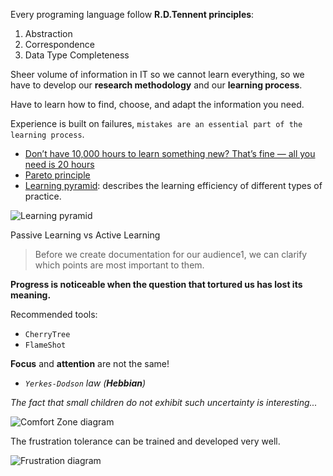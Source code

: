 Every programing language follow **R.D.Tennent principles**:

1. Abstraction
2. Correspondence
3. Data Type Completeness

Sheer volume of information in IT so we cannot learn everything, so we have to develop our **research methodology** and our **learning process**.

Have to learn how to find, choose, and adapt the information you need.

Experience is built on failures, `mistakes are an essential part of the learning process`.

- [Don’t have 10,000 hours to learn something new? That’s fine — all you need is 20 hours](https://ideas.ted.com/dont-have-10000-hours-to-learn-something-new-thats-fine-all-you-need-is-20-hours/)
- [Pareto principle](https://en.wikipedia.org/wiki/Pareto_principle)
- [Learning pyramid](https://en.wikipedia.org/wiki/Learning_pyramid): describes the learning efficiency of different types of practice.

![Learning pyramid](https://upload.wikimedia.org/wikipedia/commons/thumb/3/3d/Edgar_Dale%27s_cone_of_learning.png/400px-Edgar_Dale%27s_cone_of_learning.png)

Passive Learning vs Active Learning

> Before we create documentation for our audience1, we can clarify which points are most important to them.

**Progress is noticeable when the question that tortured us has lost its meaning.**

Recommended tools:
- `CherryTree`
- `FlameShot`

**Focus** and **attention** are not the same!

- _`Yerkes-Dodson` law (**Hebbian**)_

_The fact that small children do not exhibit such uncertainty is interesting..._

![Comfort Zone diagram](https://61e52e31e3c241abc13c.b-cdn.net/wp-content/uploads/2019/06/The-Comfort-Zone-diagram.jpg)

The frustration tolerance can be trained and developed very well.

![Frustration diagram](https://academy.hackthebox.eu/storage/modules/9/NEW_Vision.png)